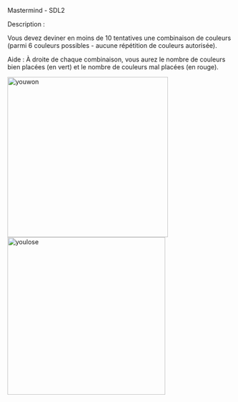 Mastermind - SDL2

Description : 

Vous devez deviner en moins de 10 tentatives une combinaison de couleurs (parmi 6 couleurs possibles - aucune répétition de couleurs autorisée).

Aide :
À droite de chaque combinaison, vous aurez le nombre de couleurs bien placées (en vert) et le nombre de couleurs mal placées (en rouge).


<img width="359" alt="youwon" style="margin-right: +15 px" src="https://github.com/maryam-moustaghfir/jeu-mastermind/assets/139572680/9e1a1885-0da0-469e-bb41-0e6b0f7175c7">
<img width="353" alt="youlose" src="https://github.com/maryam-moustaghfir/jeu-mastermind/assets/139572680/a530f317-efe1-4711-a399-e97e5eb7b344">
